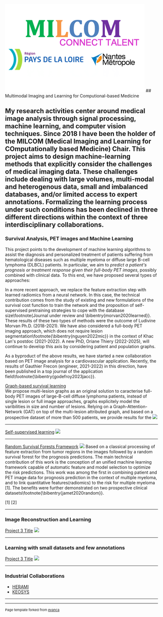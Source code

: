 
<img src="images/milcom-logos.png?raw=true"/>
## Multimodal Imaging and Learning for Computional-based Medicine

My research activities center around medical image analysis through signal processing, machine learning, and computer vision techniques. 
Since 2018 I have been the holder of the MILCOM (Medical Imaging and Learning for COmputationally based Medicine) Chair. This project aims to design machine-learning methods that explicitly consider the challenges of medical imaging data. These challenges include dealing with large volumes,  multi-modal and heterogenous data,  small and imbalanced databases, and/or limited access to expert annotations. Formalizing the learning process under such conditions has been declined in three different directions within the context of three interdisciplinary collaborations. 
---

### Survival Analysis, PET images and Machine Learning 

This project points to the development of machine learning algorithms to assist the diagnosis and personalized treatment of patients suffering from hematological diseases such as multiple myeloma or diffuse large B-cell lymphoma (DLBCL) patients. In particular, we aim to *predict a patient's prognosis or treatment response given their full-body PET images*, possibly combined with clinical data. To this end, we have proposed several types of approaches: 

In a more recent approach, we replace the feature extraction step with learned radiomics from a neural network. In this case, the technical contribution comes from the study of existing and new formulations of the survival cost function to train the network and the proposition of self-supervised pretraining strategies to cope with the database size\footnote{Journal under review and \bibentry{morvan2020learned}}. These results of these two types of methods were the outcome of Ludivine Morvan Ph.D. (2018-2021).  We have also considered a full-body PET imaging approach, which does not require lesion segmentation\footnote{\bibentry{nguyen2022mic}}  in the context of Khac Lan's postdoc (2021-2022).  A new PhD,  Oriane Thiery (2022-2025),  will continue to develop this axis by considering patient and population graphs.

As a byproduct of the above results, we have started a new collaboration based on PET image analysis for a cardiovascular application.  Recently,  the results of Gauthier Frecon (engineer, 2021-2022) in this direction, have been published in a top journal of the application field\footnote{\bibentry{godefroy2023jacc}}.

[Graph-based survival learning](/sample_page)
<br>
We propose multi-lesion graphs as an original solution to caracterise full-body PET images of large-B-cell diffuse lymphoma patients, instead of single lesion or full image approaches, graphs explicitely model the varibilities in size and number of lesions. Relying on a Graph-Attention-Network (GAT) on top of the multi-lesion attributed graph, and based on a prospective dataset of more than 500 patients, we provide results for the 
<img src="images/dummy_thumbnail.jpg?raw=true"/>

---
[Self-supervised learning](/pdf/sample_presentation.pdf)
<img src="images/dummy_thumbnail.jpg?raw=true"/>

---
[Random Survival Forests Framework](http://example.com/)
<img src="images/dummy_thumbnail.jpg?raw=true"/>
Based on a classical processing of feature extraction from tumor regions in the images followed by a random survival forest for the prognosis predictions. The main technical contribution of this work is the conception of an unified machine learning framework  capable of automatic feature and model selection to optimize the risk predictions. This work was among the first in combining patient and PET image data for prognosis prediction in the context of multiple myeloma, and to link quantitative features(radiomics) to the risk for multiple myeloma [1]. The benefits were further demonstrated on two prospective clinical datasets\footnote{\bibentry{jamet2020random}}. 

[1]
[2]

---
### Image Reconstruction and Learning

[Project 3 Title](http://example.com/)
<img src="images/dummy_thumbnail.jpg?raw=true"/>

---
### Learning with small datasets and few annotations

[Project 3 Title](http://example.com/)
<img src="images/dummy_thumbnail.jpg?raw=true"/>

---

### Industrial Collaborations

- [HERAMI](http://example.com/)
- [KEOSYS](http://example.com/)

---




---
<p style="font-size:11px">Page template forked from <a href="https://github.com/evanca/quick-portfolio">evanca</a></p>
<!-- Remove above link if you don't want to attibute -->
